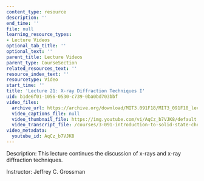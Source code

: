 ```yaml
---
content_type: resource
description: ''
end_time: ''
file: null
learning_resource_types:
- Lecture Videos
optional_tab_title: ''
optional_text: ''
parent_title: Lecture Videos
parent_type: CourseSection
related_resources_text: ''
resource_index_text: ''
resourcetype: Video
start_time: ''
title: 'Lecture 21: X-ray Diffraction Techniques I'
uid: b1de6f01-1056-0530-c739-0ba0bd703bbf
video_files:
  archive_url: https://archive.org/download/MIT3.091F18/MIT3_091F18_lec21_300k.mp4
  video_captions_file: null
  video_thumbnail_file: https://img.youtube.com/vi/AqCz_b7VJK8/default.jpg
  video_transcript_file: /courses/3-091-introduction-to-solid-state-chemistry-fall-2018/f86714018ddd83e670884309f73b96ad_AqCz_b7VJK8.pdf
video_metadata:
  youtube_id: AqCz_b7VJK8
---
```


Description: This lecture continues the discussion of x-rays and x-ray diffraction techniques.

Instructor: Jeffrey C. Grossman